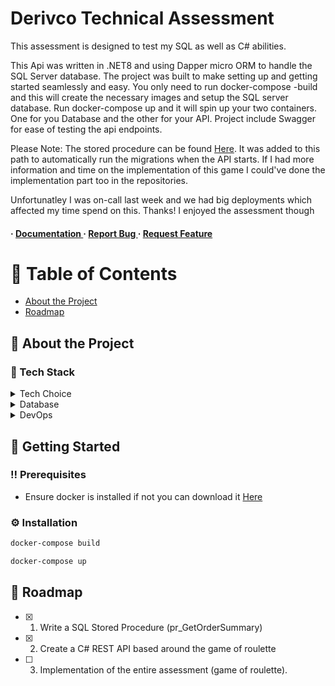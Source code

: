 # Derivco Technical Assessment
This assessment is designed to test my SQL as well as C# abilities. 

<div>

<p> This Api was written in .NET8 and using Dapper micro ORM to handle the SQL Server database. The project was built to make setting up and getting started seamlessly and easy. You only need to run docker-compose -build and this will create the necessary images and setup the SQL server database. Run docker-compose up and it will spin up your two containers. One for you Database and the other for your API. Project include Swagger for ease of testing the api endpoints.</p>
<p>Please Note: The stored procedure can be found <a href="assessment/api/Scripts"> Here</a>. It was added to this path to automatically run the migrations when the API starts. If I had more information and time on the implementation of this game I could've done the implementation part too in the repositories. </p> <p>Unfortunatley I was on-call last week and we had big deployments which affected my time spend on this. Thanks! I enjoyed the assessment though</p>

<h4> <span> · </span> <a href="https://github.com/Reagang/derivco_tech_assessment/blob/master/README.md"> Documentation </a> <span> · </span> <a href="https://github.com/Reagang/derivco_tech_assessment/issues"> Report Bug </a> <span> · </span> <a href="https://github.com/Reagang/derivco_tech_assessment/issues"> Request Feature </a> </h4>


</div>

# :notebook_with_decorative_cover: Table of Contents

- [About the Project](#star2-about-the-project)
- [Roadmap](#compass-roadmap)


## :star2: About the Project
### :space_invader: Tech Stack
<details> <summary>Tech Choice</summary> <ul>
<li><a href="https://dotnet.microsoft.com/en-us/download/dotnet/8.0">.NET8</a></li>
<li><a href="https://github.com/DapperLib/Dapper">Dapper</a></li>
<li><a href="https://dbup.readthedocs.io/en/latest/">DbUp</a></li>
<li><a href="https://swagger.io/">Swagger</a></li>
</ul> </details>
<details> <summary>Database</summary> <ul>
<li><a href="https://hub.docker.com/_/microsoft-mssql-server/">MS SQL Server</a></li>
</ul> </details>
<details> <summary>DevOps</summary> <ul>
<li><a href="https://docs.docker.com/">Docker</a></li>
</ul> </details>

## :toolbox: Getting Started

### :bangbang: Prerequisites

- Ensure docker is installed if not you can download it <a href="https://docs.docker.com/desktop/install/windows-install/"> Here</a>


### :gear: Installation


```bash
docker-compose build
```

```bash
docker-compose up
```


## :compass: Roadmap

* [x] 1. Write a SQL Stored Procedure (pr_GetOrderSummary)
* [x] 2. Create a C# REST API based around the game of roulette
* [ ] 3. Implementation of the entire assessment (game of roulette).
